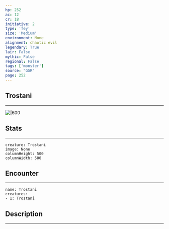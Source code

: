 ```yaml
---
hp: 252
ac: 12
cr: 18
initiative: 2
type: 'fey'    
size: 'Medium'
environment: None
alignment: chaotic evil
legendary: True
lair: False
mythic: False
regional: False
tags: ['monster']
source: "GGR"
page: 252
---
```


## Trostani
---

![|600](D:/Program%20Files/5e.tools/img/bestiary/GGR/Trostani.jpg)

## Stats
---

```statblock
creature: Trostani
image: None
columnHeight: 500
columnWidth: 500
```

## Encounter
---

```encounter-table
name: Trostani
creatures:
- 1: Trostani
```

## Description
---




